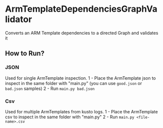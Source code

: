 # ArmTemplateDependenciesGraphValidator
Converts an ARM Template dependencies to a directed Graph and validates it

## How to Run?
### JSON
Used for single ArmTemplate inspection.
1 - Place the ArmTemplate json to inspect in the same folder with "main.py" (you can use ```good.json``` or ```bad.json``` samples)
2 - Run ```main.py bad.json```

### Csv
Used for multiple ArmTemplates from kusto logs.
1 - Place the ArmTemplate csv to inspect in the same folder with "main.py"
2 - Run ```main.py <file-name>.csv```
